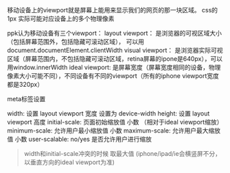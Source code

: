移动设备上的viewport就是屏幕上能用来显示我们的网页的那一块区域。
css的1px 实际可能对应设备上的多个物理像素

ppk认为移动设备有三个viewport：
  layout viewport： 是浏览器的可视区域大小（包括屏幕范围外，包括隐藏可滚动区域）， 可以用document.documentElement.clientWidth
  visual viewport： 是浏览器实际可视区域（屏幕范围内，不包括隐藏可滚动区域，retina屏幕的ipone是640px），可以用window.innerWidth
  ideal viewport: 是屏幕宽度（屏幕宽度相同的设备，物理像素大小可能不同），不同设备有不同的viewport（所有的iphone viewport宽度都是320px）

meta标签设置

width: 设置 layout viewport 宽度 设置为 device-width 
height: 设置 layout viewport 高度
initial-scale: 页面初始缩放值 小数 （相对于ideal viewport缩放）
minimum-scale: 允许用户最小缩放值 小数
maximum-scale: 允许用户最大缩放值 小数
user-scalable: no/yes 是否允许用户进行缩放

> width和initial-scale冲突的时候 取最大值 (iphone/ipad/ie会横竖屏不分，以垂直方向的ideal viewport为准)